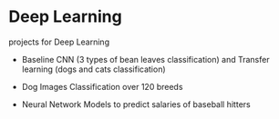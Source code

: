 # Deep Learning
projects for Deep Learning

* Baseline CNN (3 types of bean leaves classification) and Transfer learning (dogs and cats classification)

* Dog Images Classification over 120 breeds

* Neural Network Models to predict salaries of baseball hitters 


